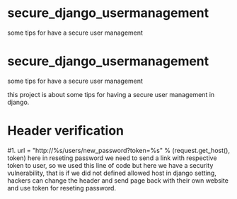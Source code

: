 # secure_django_usermanagement
some tips for have a secure user management

# secure_django_usermanagement
some tips for have a secure user management


this project is about some tips for having a secure user management in django.

# Header verification
#1.
url = "http://%s/users/new_password?token=%s" % (request.get_host(), token)
here in reseting password we need to send a link with respective token to user, so we used this line of code but here we have a
security vulnerability, that is if we did not defined allowed host in django setting, hackers can change the header and send page back
with their own website and use token for reseting password.

